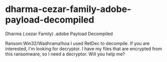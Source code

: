# dharma-cezar-family-adobe-payload-decompiled
Dharma (.cezar Family) .adobe Payload Decompiled

Ransom:Win32/Wadhrama!hoa
I used RetDec to decompile.
If you are interested, I'm looking for decryptor.
I have my files that are encrypted from this ransomware, so I need a decryptor. Will you help me?
